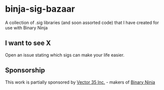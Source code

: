 # binja-sig-bazaar

A collection of .sig libraries (and soon assorted code) that I have created for use with Binary Ninja

## I want to see X
Open an issue stating which sigs can make your life easier.
## Sponsorship
This work is partially sponsored by [Vector 35 Inc.](https://vector35.com/) - makers of [Binary Ninja](https://binary.ninja/)

